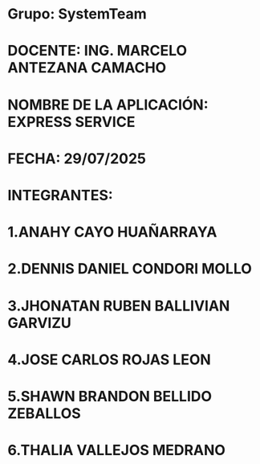 # Grupo: SystemTeam
# DOCENTE: ING. MARCELO ANTEZANA CAMACHO
# NOMBRE DE LA APLICACIÓN: EXPRESS SERVICE
# FECHA: 29/07/2025
# INTEGRANTES:
# 1.ANAHY CAYO HUAÑARRAYA
# 2.DENNIS DANIEL CONDORI MOLLO
# 3.JHONATAN RUBEN BALLIVIAN GARVIZU
# 4.JOSE CARLOS ROJAS LEON
# 5.SHAWN BRANDON BELLIDO ZEBALLOS
# 6.THALIA VALLEJOS MEDRANO

